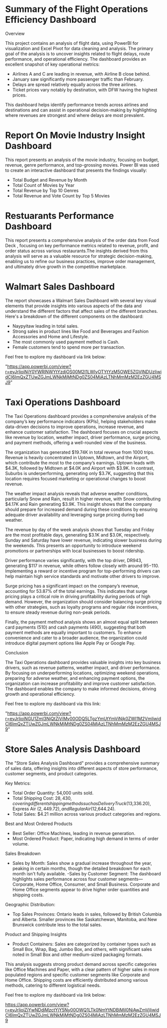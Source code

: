 # Summary of the Flight Operations Efficiency Dashboard
Overview

This project contains an analysis of flight data, using PowerBI for visualization and Excel Pivot for data cleaning and analysis. The primary goal of the analysis is to uncover insights related to flight delays, route performance, and operational efficiency.
The dashboard provides an excellent snapshot of key operational metrics:
- Airlines A and C are leading in revenue, with Airline B close behind.
- January saw significantly more passenger traffic than February.
- Delays are spread relatively equally across the three airlines.
- Ticket prices vary notably by destination, with DFW having the highest prices.

This dashboard helps identify performance trends across airlines and destinations and can assist in operational decision-making by highlighting where revenues are strongest and where delays are most prevalent.

# Report On Movie Industry Insight Dashboard
This report presents an analysis of the movie industry, focusing on budget, revenue, genre performance, and top-grossing movies.
Power BI was used to create an interactive dashboard that presents the findings visually:
- Total Budget and Revenue by Month
- Total Count of Movies by Year
- Total Revenue by Top 10 Genres
- Total Revenue and Vote Count by Top 5 Movies

# Restuarants Performance Dashboard
This report presents a comprehensive analysis of the order data from Food Deck , focusing on key performance metrics related to revenue, profit, and order status across various restaurants.The insights derived from this analysis will serve as a valuable resource for strategic decision-making, enabling us to refine our business practices, improve order management, and ultimately drive growth in the competitive marketplace.

# Walmart Sales Dashboard
The report showcases a Walmart Sales Dashboard with several key visual elements that provide insights into various aspects of the data and understand the different factors that affect sales of the different branches. Here's a breakdown of the different components on the dashboard:
- Naypyitaw leading in total sales.
- Strong sales in product lines like Food and Beverages and Fashion Accessories and Home and Lifestyle.
- The most commonly used payment method is Cash.
- Female customers tend to spend more per transaction.

Feel free to explore my dashboard via link below:

"https://app.powerbi.com/view?r=eyJrIjoiNjY0YWRlNWYtYzdjOS00M2I1LWIyOTYtYzM5OWE5ZGVlNDUzIiwidCI6ImQxZTUwZGJmLWNkMjMtNDg0ZS04MjAzLTNhMmMzM2EzZGU4MSJ9"

# Taxi Operations Dashboard
The Taxi Operations dashboard provides a comprehensive analysis of the company’s key performance indicators (KPIs), helping stakeholders make data-driven decisions to improve operations, increase revenue, and enhance customer satisfaction. The dashboard focuses on crucial aspects like revenue by location, weather impact, driver performance, surge pricing, and payment methods, offering a well-rounded view of the business.

The organization has generated $19.74K in total revenue from 1000 trips. Revenue is heavily concentrated in Uptown, Midtown, and the Airport, which contribute the most to the company’s earnings. Uptown leads with $4.3K, followed by Midtown at $4.0K and Airport with $3.9K. In contrast, Suburbs is underperforming, generating only $3.7K, suggesting that this location requires focused marketing or operational changes to boost revenue.

The weather impact analysis reveals that adverse weather conditions, particularly Snow and Rain, result in higher revenue, with Snow contributing $4.17K and Rain generating $3.9K. This insight shows that the company should prepare for increased demand during these conditions by ensuring adequate driver availability and leveraging surge pricing during bad weather.

The revenue by day of the week analysis shows that Tuesday and Friday are the most profitable days, generating $3.1K and $3.0K, respectively. Sunday and Saturday have lower revenue, indicating slower business during the weekends. This presents an opportunity to introduce weekend promotions or partnerships with local businesses to boost ridership.

Driver performance varies significantly, with the top driver, DR943, generating $117 in revenue, while others follow closely with around $95-$110. Implementing a reward or incentive program for top-performing drivers can help maintain high service standards and motivate other drivers to improve.

Surge pricing has a significant impact on the company’s revenue, accounting for 53.87% of the total earnings. This indicates that surge pricing plays a critical role in driving profitability during periods of high demand. However, the organization should consider balancing surge pricing with other strategies, such as loyalty programs and regular ride incentives, to ensure steady revenue during non-peak periods.

Finally, the payment method analysis shows an almost equal split between card payments (510) and cash payments (490), suggesting that both payment methods are equally important to customers. To enhance convenience and cater to a broader audience, the organization could introduce digital payment options like Apple Pay or Google Pay.

Conclusion

The Taxi Operations dashboard provides valuable insights into key business drivers, such as revenue patterns, weather impact, and driver performance. By focusing on underperforming locations, optimizing weekend operations, preparing for adverse weather, and enhancing payment options, the organization can increase profitability and improve customer satisfaction. The dashboard enables the company to make informed decisions, driving growth and operational efficiency.

Feel free to explore my dashboard via this link:

"https://app.powerbi.com/view?r=eyJrIjoiNGU1ZmI3NjQtZjViMy00ODQ5LTgzYmUtYmViNjk0ZWI1M2VmIiwidCI6ImQxZTUwZGJmLWNkMjMtNDg0ZS04MjAzLTNhMmMzM2EzZGU4MSJ9" 

# Store Sales Analysis Dashboard
The "Store Sales Analysis Dashboard" provides a comprehensive summary of sales data, offering insights into different aspects of store performance, customer segments, and product categories.

Key Metrics:

- Total Order Quantity: 54,000 units sold.
- Total Shipping Cost: $28,430, covering different shipping methods such as Delivery Truck ($13,336.20), Express Air ($2,449.72), and Regular Air ($12,644.24).
- Total Sales: $4.21 million across various product categories and regions.

Best and Most Ordered Products

- Best Seller: Office Machines, leading in revenue generation.
- Most Ordered Product: Paper, indicating high demand in terms of order volume.

Sales Breakdown

- Sales by Month: Sales show a gradual increase throughout the year, peaking in certain months, though the detailed breakdown for each month isn't fully available.
 -Sales by Customer Segment: The dashboard highlights sales performance across four customer segments—Corporate, Home 
 Office, Consumer, and Small Business. Corporate and Home Office segments appear to drive higher order quantities and shipping costs.

Geographic Distribution:

- Top Sales Provinces: Ontario leads in sales, followed by British Columbia and Alberta. Smaller provinces like 
  Saskatchewan, Manitoba, and New Brunswick contribute less to the total sales.

Product and Shipping Insights

- Product Containers: Sales are categorized by container types such as Small Box, Wrap, Bag, Jumbo Box, and others, with 
  significant sales noted in Small Box and other medium-sized packaging formats.
  
This analysis suggests strong product demand across specific categories like Office Machines and Paper, with a clear pattern of higher sales in more populated regions and specific customer segments like Corporate and Home Office. Shipping costs are efficiently distributed among various methods, catering to different logistical needs.

Feel free to explore my dashboard via link below:

https://app.powerbi.com/view?r=eyJrIjoiZjYwNDdjMzctYjY5Ny00OWQ1LTk0NmYtNDBjMjI0NjAwZmVjIiwidCI6ImQxZTUwZGJmLWNkMjMtNDg0ZS04MjAzLTNhMmMzM2EzZGU4MSJ9


